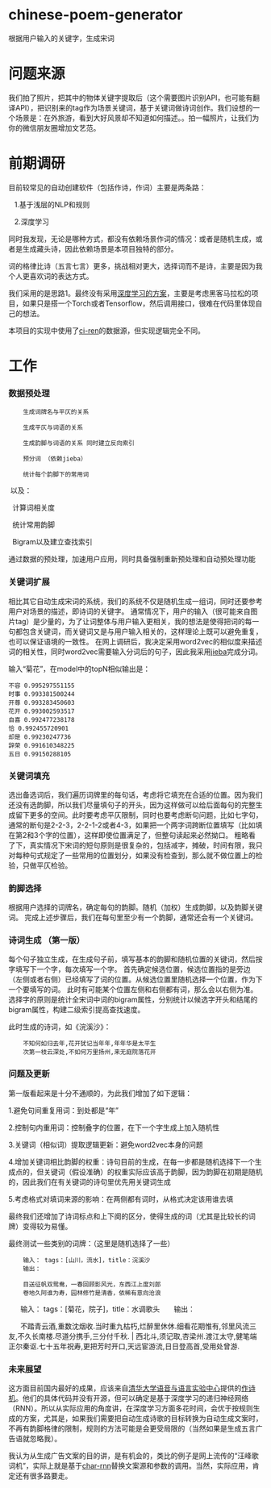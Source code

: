 # chinese-poem-generator
根据用户输入的关键字，生成宋词

# 问题来源
我们拍了照片，把其中的物体关键字提取后（这个需要图片识别API，也可能有翻译API），把识别来的tag作为场景关键词，基于关键词做诗词创作。我们设想的一个场景是：在外旅游，看到大好风景却不知道如何描述。。拍一幅照片，让我们为你的微信朋友圈增加文艺范。

# 前期调研
目前较常见的自动创建软件（包括作诗，作词）主要是两条路：

    1.基于浅层的NLP和规则
    
    2.深度学习
  
同时我发现，无论是哪种方式，都没有依赖场景作词的情况：或者是随机生成，或者是生成藏头诗，因此依赖场景是本项目独特的部分。

词的格律比诗（五言七言）更多，挑战相对更大，选择词而不是诗，主要是因为我个人更喜欢词的表达方式。

我们采用的是思路1。最终没有采用[深度学习的方案](https://github.com/karpathy/char-rnn)，主要是考虑黑客马拉松的项目，如果只是搭一个Torch或者Tensorflow，然后调用接口，很难在代码里体现自己的想法。

本项目的实现中使用了[ci-ren](https://github.com/LingDong-/ci-ren)的数据源，但实现逻辑完全不同。

# 工作
### 数据预处理

		
  		生成词牌名与平仄的关系
  
  		生成平仄与词语的关系
  
  		生成韵脚与词语的关系 同时建立反向索引
  
  		预分词 （依赖jieba）
		
		统计每个韵脚下的常用词
  
  以及：
  
  		计算词相关度
		
		
  
  		统计常用韵脚
  
  		Bigram以及建立查找索引
  
通过数据的预处理，加速用户应用，同时具备强制重新预处理和自动预处理功能

### 关键词扩展

相比其它自动生成宋词的系统，我们的系统不仅是随机生成一组词，同时还要参考用户对场景的描述，即诗词的关键字。
通常情况下，用户的输入（很可能来自图片tag）是少量的，为了让词整体与用户输入更相关，我的想法是使得把词的每一句都包含关键词，而关键词又是与用户输入相关的，这样理论上既可以避免重复，也可以保证语境的一致性。
在网上调研后，我决定采用word2vec的相似度来描述词的相关性，同时word2vec需要输入分词后的句子，因此我采用[jieba](https://github.com/fxsjy/jieba)完成分词。

输入“菊花”，在model中的topN相似输出是：

    不容 0.995297551155
    时事 0.993381500244
    开尊 0.993283450603
    花开 0.993002593517
    自喜 0.992477238178
    恰 0.992455720901
    却是 0.99230247736
    辞荣 0.991610348225
    五日 0.99150288105

### 关键词填充

选出备选词后，我们遍历词牌里的每句话，考虑将它填充在合适的位置。因为我们还没有选韵脚，所以我们尽量填句子的开头，因为这样做可以给后面每句的完整生成留下更多的空间。此时要考虑平仄限制，同时也要考虑断句问题，比如七字句，通常的断句是2-2-3，2-2-1-2或者4-3，如果把一个两字词跨断位置填写（比如填在第2和3个字的位置），这样即使位置满足了，但整句读起来必然拗口。
粗略看了下，真实情况下宋词的短句原则是很复杂的，包括减字，摊破，时间有限，我只对每种句式规定了一些常用的位置划分，如果没有检查到，那么就不做位置上的检验，只做平仄检验。

### 韵脚选择

根据用户选择的词牌名，确定每句的韵脚。随机（加权）生成韵脚，以及韵脚关键词。
完成上述步骤后，我们在每句里至少有一个韵脚，通常还会有一个关键词。

### 诗词生成 （第一版）

每个句子独立生成，在生成句子前，填写基本的韵脚和随机位置的关键词，然后按字填写下一个字，每次填写一个字。
首先确定候选位置，候选位置指的是旁边（左侧或者右侧）已经填写了词的位置。从候选位置里随机选择一个位置，作为下一个要填写的词。
此时有可能某个位置左侧和右侧都有词，那么会以右侧为准。
选择字的原则是统计全宋词中词的bigram属性，分别统计以候选字开头和结尾的bigram属性，构建二级索引提高查找速度。


此时生成的诗词，如《浣溪沙》：

  	    不知何如归去年,花开犹记当年年,年年华是太平生
	    次第一枝云深处,不如何万里扬州,来无庭院落花开
    
### 问题及更新
第一版看起来是十分不通顺的，为此我们增加了如下逻辑：

1.避免句间重复用词：到处都是“年”
	
2.控制句内重用词：控制叠字的位置，在下一个字生成上加入随机性
	
3.关键词（相似词）提取逻辑更新：避免word2vec本身的问题
    

4.增加关键词相比韵脚的权重：诗句目前的生成，在每一步都是随机选择下一个生成点的，但关键词（假设准确）的权重实际应该高于韵脚，因为韵脚在初期是随机的，因此我们在有关键词的诗句里优先用关键词生成
    
5.考虑格式对填词来源的影响：在两侧都有词时，从格式决定该用谁去填
 
最终我们还增加了诗词标点和上下阕的区分，使得生成的词（尤其是比较长的词牌）变得较为易懂。
 
最终测试一些类别的词牌：（这里是随机选择了一些）
 
      	输入： tags：[山川，流水]，title：浣溪沙
      	输出：

      	目送征帆双鸳鸯，一春回顾影风光，东西江上度刘郎
      	卷地久阿谁为寿，园林修竹是清香，依稀有意向沧浪

      	输入： tags：[菊花，院子]，title：水调歌头
      	输出：
      
      	不踏青云酒,重数沈烟收.当时重九枯朽,烂醉里休休.细看花期惟有,邻里风流三友,不久长南楼.尽道分携手,三分付千秋. | 
      	西北斗,须记取,杏梁州.渡江太守,健笔端正尔秦讴.七十五年祝寿,更把芳时开口,天远宦游流,日日登高首,受用处曾游.

### 未来展望
这方面目前国内最好的成果，应该来自[清华大学语音与语言实验中心](http://nlp.cslt.org/)提供的[作诗机](http://www.guancha.cn/Science/2016_03_21_354505.shtml)。他们的具体代码并没有开源，但可以确定是基于深度学习的递归神经网络（RNN）。所以从实际应用的角度讲，在深度学习方面多花时间，会优于按规则生成的方案，尤其是，如果我们需要把自动生成诗歌的目标转换为自动生成文案时，不再有韵脚格律的限制，规则的方法可能是会更受局限的（当然如果是生成五言广告语就忽略我）。

我认为从生成广告文案的目的讲，是有机会的，类比的例子是网上流传的“汪峰歌词机”，实际上就是基于[char-rnn](https://github.com/karpathy/char-rnn)替换文案源和参数的调用。当然，实际应用，肯定还有很多路要走。
